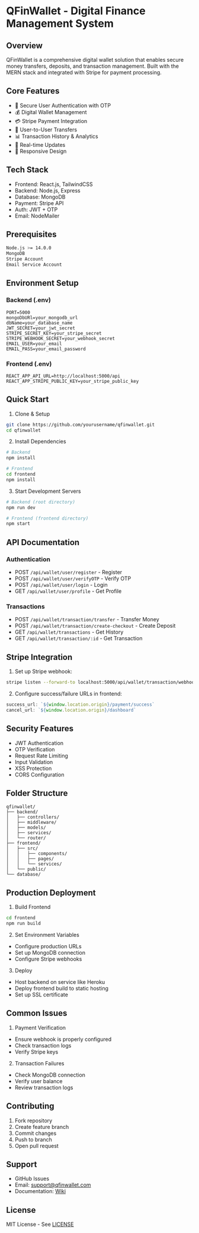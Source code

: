 # QFinWallet - Digital Finance Management System

## Overview
QFinWallet is a comprehensive digital wallet solution that enables secure money transfers, deposits, and transaction management. Built with the MERN stack and integrated with Stripe for payment processing.

## Core Features
- 🔐 Secure User Authentication with OTP
- 💰 Digital Wallet Management
- 💳 Stripe Payment Integration
- 💸 User-to-User Transfers
- 📊 Transaction History & Analytics
- 🔄 Real-time Updates
- 📱 Responsive Design

## Tech Stack
- Frontend: React.js, TailwindCSS
- Backend: Node.js, Express
- Database: MongoDB
- Payment: Stripe API
- Auth: JWT + OTP
- Email: NodeMailer

## Prerequisites
```bash
Node.js >= 14.0.0
MongoDB
Stripe Account
Email Service Account
```

## Environment Setup

### Backend (.env)
```env
PORT=5000
mongoDbURl=your_mongodb_url
dbName=your_database_name
JWT_SECRET=your_jwt_secret
STRIPE_SECRET_KEY=your_stripe_secret
STRIPE_WEBHOOK_SECRET=your_webhook_secret
EMAIL_USER=your_email
EMAIL_PASS=your_email_password
```

### Frontend (.env)
```env
REACT_APP_API_URL=http://localhost:5000/api
REACT_APP_STRIPE_PUBLIC_KEY=your_stripe_public_key
```

## Quick Start

1. Clone & Setup
```bash
git clone https://github.com/yourusername/qfinwallet.git
cd qfinwallet
```

2. Install Dependencies
```bash
# Backend
npm install

# Frontend
cd frontend
npm install
```

3. Start Development Servers
```bash
# Backend (root directory)
npm run dev

# Frontend (frontend directory)
npm start
```

## API Documentation

### Authentication
- POST `/api/wallet/user/register` - Register
- POST `/api/wallet/user/verifyOTP` - Verify OTP
- POST `/api/wallet/user/login` - Login
- GET `/api/wallet/user/profile` - Get Profile

### Transactions
- POST `/api/wallet/transaction/transfer` - Transfer Money
- POST `/api/wallet/transaction/create-checkout` - Create Deposit
- GET `/api/wallet/transactions` - Get History
- GET `/api/wallet/transaction/:id` - Get Transaction

## Stripe Integration

1. Set up Stripe webhook:
```bash
stripe listen --forward-to localhost:5000/api/wallet/transaction/webhook
```

2. Configure success/failure URLs in frontend:
```javascript
success_url: `${window.location.origin}/payment/success`
cancel_url: `${window.location.origin}/dashboard`
```

## Security Features
- JWT Authentication
- OTP Verification
- Request Rate Limiting
- Input Validation
- XSS Protection
- CORS Configuration

## Folder Structure
```
qfinwallet/
├── backend/
│   ├── controllers/
│   ├── middleware/
│   ├── models/
│   ├── services/
│   └── router/
├── frontend/
│   ├── src/
│   │   ├── components/
│   │   ├── pages/
│   │   └── services/
│   └── public/
└── database/
```

## Production Deployment

1. Build Frontend
```bash
cd frontend
npm run build
```

2. Set Environment Variables
- Configure production URLs
- Set up MongoDB connection
- Configure Stripe webhooks

3. Deploy
- Host backend on service like Heroku
- Deploy frontend build to static hosting
- Set up SSL certificate

## Common Issues

1. Payment Verification
- Ensure webhook is properly configured
- Check transaction logs
- Verify Stripe keys

2. Transaction Failures
- Check MongoDB connection
- Verify user balance
- Review transaction logs

## Contributing

1. Fork repository
2. Create feature branch
3. Commit changes
4. Push to branch
5. Open pull request

## Support
- GitHub Issues
- Email: support@qfinwallet.com
- Documentation: [Wiki](docs/wiki.md)

## License
MIT License - See [LICENSE](LICENSE.md)

